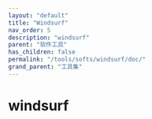 ```yaml
---
layout: "default"
title: "Windsurf"
nav_order: 5
description: "windsurf"
parent: "软件工具"
has_children: false
permalink: "/tools/softs/windsurf/doc/"
grand_parent: "工具集"
---
```


# windsurf

